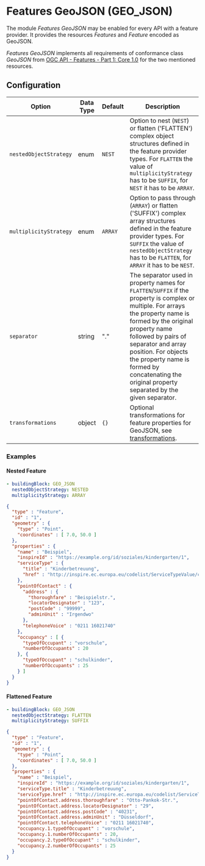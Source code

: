 # Features GeoJSON (GEO_JSON)

The module *Features GeoJSON* may be enabled for every API with a feature provider. It provides the resources *Features* and *Feature* encoded as GeoJSON.

*Features GeoJSON* implements all requirements of conformance class *GeoJSON* from [OGC API - Features - Part 1: Core 1.0](http://www.opengis.net/doc/IS/ogcapi-features-1/1.0#rc_geojson) for the two mentioned resources.

## Configuration

|Option |Data Type |Default |Description
| --- | --- | --- | ---
|`nestedObjectStrategy` |enum |`NEST` |Option to nest (`NEST`) or flatten ('FLATTEN') complex object structures defined in the feature provider types. For `FLATTEN` the value of `multiplicityStrategy` has to be `SUFFIX`, for `NEST` it has to be `ARRAY`.
|`multiplicityStrategy` |enum |`ARRAY` |Option to pass through (`ARRAY`) or flatten ('SUFFIX') complex array structures defined in the feature provider types. For `SUFFIX` the value of `nestedObjectStrategy` has to be `FLATTEN`, for `ARRAY` it has to be `NEST`.
|`separator` |string |"." |The separator used in property names for `FLATTEN`/`SUFFIX` if the property is complex or multiple. For arrays the property name is formed by the original property name followed by pairs of separator and array position. For objects the property name is formed by concatenating the original property separated by the given separator.
|`transformations` |object |`{}` |Optional transformations for feature properties for GeoJSON, see [transformations](README.md#transformations).

### Examples

#### Nested Feature

```yaml
- buildingBlock: GEO_JSON
  nestedObjectStrategy: NESTED
  multiplicityStrategy: ARRAY
```

```json
{
  "type" : "Feature",
  "id" : "1",
  "geometry" : {
    "type" : "Point",
    "coordinates" : [ 7.0, 50.0 ]
  },
  "properties" : {
    "name" : "Beispiel",
    "inspireId" : "https://example.org/id/soziales/kindergarten/1",
    "serviceType" : {
      "title" : "Kinderbetreuung",
      "href" : "http://inspire.ec.europa.eu/codelist/ServiceTypeValue/childCareService"
    },
    "pointOfContact" : {
      "address" : {
        "thoroughfare" : "Beispielstr.",
        "locatorDesignator" : "123",
        "postCode" : "99999",
        "adminUnit" : "Irgendwo"
      },
      "telephoneVoice" : "0211 16021740"
    },
    "occupancy" : [ {
      "typeOfOccupant" : "vorschule",
      "numberOfOccupants" : 20
    }, {
      "typeOfOccupant" : "schulkinder",
      "numberOfOccupants" : 25
    } ]
  }
}
```

#### Flattened Feature

```yaml
- buildingBlock: GEO_JSON
  nestedObjectStrategy: FLATTEN 
  multiplicityStrategy: SUFFIX
```

```json
{
  "type" : "Feature",
  "id" : "1",
  "geometry" : {
    "type" : "Point",
    "coordinates" : [ 7.0, 50.0 ]
  },
  "properties" : {
    "name" : "Beispiel",
    "inspireId" : "https://example.org/id/soziales/kindergarten/1",
    "serviceType.title" : "Kinderbetreuung",
    "serviceType.href" : "http://inspire.ec.europa.eu/codelist/ServiceTypeValue/childCareService",
    "pointOfContact.address.thoroughfare" : "Otto-Pankok-Str.",
    "pointOfContact.address.locatorDesignator" : "29",
    "pointOfContact.address.postCode" : "40231",
    "pointOfContact.address.adminUnit" : "Düsseldorf",
    "pointOfContact.telephoneVoice" : "0211 16021740",
    "occupancy.1.typeOfOccupant" : "vorschule",
    "occupancy.1.numberOfOccupants" : 20,
    "occupancy.2.typeOfOccupant" : "schulkinder",
    "occupancy.2.numberOfOccupants" : 25
  }
}
```
